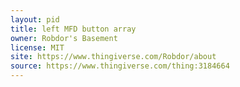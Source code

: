 ```yaml
---
layout: pid
title: left MFD button array
owner: Robdor's Basement
license: MIT
site: https://www.thingiverse.com/Robdor/about
source: https://www.thingiverse.com/thing:3184664
---
```

